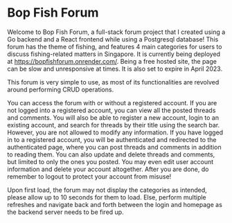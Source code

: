 ﻿# Bop Fish Forum
Welcome to Bop Fish Forum, a full-stack forum project that I created using a Go backend and a React frontend while using a Postgresql database! This forum has the theme of fishing, and features 4 main categories for users to discuss fishing-related matters in Singapore.
It is currently being deployed at https://bopfishforum.onrender.com/. Being a free hosted site, the page can be slow and unresponsive at times. It is also set to expire in April 2023.

This forum is very simple to use, as most of its functionalities are revolved around performing CRUD operations.

You can access the forum with or without a registered account. If you are not logged into a registered account, you can view all the posted threads and comments. You will also be able to register a new account, login to an existing account, and search for threads by their title using the search bar. However, you are not allowed to modify any information. If you have logged in to a registered account, you will be authenticated and redirected to the authenticated page, where you can post threads and comments in addition to reading them. You can also update and delete threads and comments, but limited to only the ones you posted. You may even edit user account information and delete your account altogether. After you are done, do remember to logout to protect your account from misuse!

Upon first load, the forum may not display the categories as intended, please allow up to 10 seconds for them to load. Else, perform multiple refreshes and navigate back and forth between the login and homepage as the backend server needs to be fired up.

